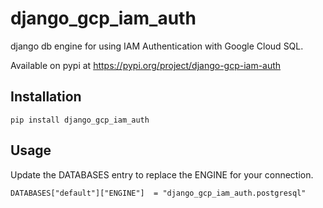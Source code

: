 # django_gcp_iam_auth

django db engine for using IAM Authentication with Google Cloud SQL.

Available on pypi at https://pypi.org/project/django-gcp-iam-auth

## Installation

```
pip install django_gcp_iam_auth
```

## Usage

Update the DATABASES entry to replace the ENGINE for your connection.

```
DATABASES["default"]["ENGINE"]  = "django_gcp_iam_auth.postgresql"
```
